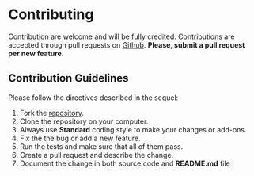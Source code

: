 # Contributing

Contribution are welcome and will be fully credited. Contributions are accepted through pull requests on [Github](https://github.com/gcornetta/). **Please, submit a pull request per new feature**.

## Contribution Guidelines

Please follow the directives described in the sequel:

1. Fork the [repository](https://github.com/gcornetta/piwrapper/). 
2. Clone the repository on your computer.
3. Always use **Standard** coding style to make your changes or add-ons.
4. Fix the the bug or add a new feature.
5. Run the tests and make sure that all of them pass.
6. Create a pull request and describe the change.
7. Document the change in both source code and **README.md** file

